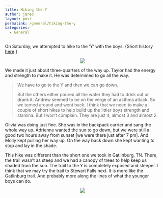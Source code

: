 ```yaml
---
title: Hiking the Y
author: jared
layout: post
permalink: /general/hiking-the-y
categories:
  - General
---
```

On Saturday, we attempted to hike to the &#8216;Y&#8217; with the boys. {Short history [here][1].}

<div align="center">
  <img src="http://www.physics.byu.edu/Graduate/photo1.jpg" />
</div>

We made it just about three-quarters of the way up. Taylor had the energy and strength to make it. He was determined to go all the way.  
> We have to go to the Y and then we can go down.</p>
But the others either poured all the water they had to drink out or drank it. Andrew seemed to be on the verge of an asthma attack. So we turned around and went back. I think that we need to make a couple of short hikes to help build up the littler boys strength and stamina. But I won&#8217;t complain. They are just 4, almost 3 and almost 2.

Olivia was doing just fine. She was in the backpack carrier and sang the whole way up. Adrienne wanted the sun to go down, but we were still a good two hours away from sunset [we were there just after 7 pm]. And Molly kept pulling her way up. On the way back down she kept wanting to stop and lay in the shade.

This hike was different than the short one we took in Gatlinburg, TN. There, the trail wasn&#8217;t as steep and we had a canopy of trees to help keep us shaded from the sun. The trail to the Y is completely exposed and steeper. I think that we may try the trail to Stewart Falls next. It is more like the Gatlinburg trail. And probably more along the lines of what the younger boys can do.

<div align="center">
  <img src="http://www.deg.byu.edu/albums/Stewart-Falls-Hike/aat.sized.jpg" />
</div>

 [1]: http://www.byucougars.com/athletic_department/spirit/y_mountain.html